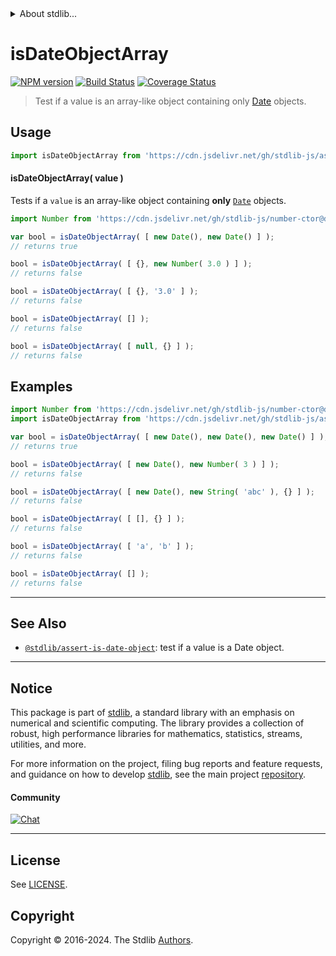 <!--

@license Apache-2.0

Copyright (c) 2018 The Stdlib Authors.

Licensed under the Apache License, Version 2.0 (the "License");
you may not use this file except in compliance with the License.
You may obtain a copy of the License at

   http://www.apache.org/licenses/LICENSE-2.0

Unless required by applicable law or agreed to in writing, software
distributed under the License is distributed on an "AS IS" BASIS,
WITHOUT WARRANTIES OR CONDITIONS OF ANY KIND, either express or implied.
See the License for the specific language governing permissions and
limitations under the License.

-->


<details>
  <summary>
    About stdlib...
  </summary>
  <p>We believe in a future in which the web is a preferred environment for numerical computation. To help realize this future, we've built stdlib. stdlib is a standard library, with an emphasis on numerical and scientific computation, written in JavaScript (and C) for execution in browsers and in Node.js.</p>
  <p>The library is fully decomposable, being architected in such a way that you can swap out and mix and match APIs and functionality to cater to your exact preferences and use cases.</p>
  <p>When you use stdlib, you can be absolutely certain that you are using the most thorough, rigorous, well-written, studied, documented, tested, measured, and high-quality code out there.</p>
  <p>To join us in bringing numerical computing to the web, get started by checking us out on <a href="https://github.com/stdlib-js/stdlib">GitHub</a>, and please consider <a href="https://opencollective.com/stdlib">financially supporting stdlib</a>. We greatly appreciate your continued support!</p>
</details>

# isDateObjectArray

[![NPM version][npm-image]][npm-url] [![Build Status][test-image]][test-url] [![Coverage Status][coverage-image]][coverage-url] <!-- [![dependencies][dependencies-image]][dependencies-url] -->

> Test if a value is an array-like object containing only [Date][@stdlib/assert/is-date-object] objects.



<section class="usage">

## Usage

```javascript
import isDateObjectArray from 'https://cdn.jsdelivr.net/gh/stdlib-js/assert-is-date-object-array@deno/mod.js';
```

#### isDateObjectArray( value )

Tests if a `value` is an array-like object containing **only** [`Date`][@stdlib/assert/is-date-object] objects.

<!-- eslint-disable no-new-wrappers -->

```javascript
import Number from 'https://cdn.jsdelivr.net/gh/stdlib-js/number-ctor@deno/mod.js';

var bool = isDateObjectArray( [ new Date(), new Date() ] );
// returns true

bool = isDateObjectArray( [ {}, new Number( 3.0 ) ] );
// returns false

bool = isDateObjectArray( [ {}, '3.0' ] );
// returns false

bool = isDateObjectArray( [] );
// returns false

bool = isDateObjectArray( [ null, {} ] );
// returns false
```

</section>

<!-- /.usage -->

<section class="examples">

## Examples

<!-- eslint-disable no-new-wrappers -->

<!-- eslint no-undef: "error" -->

```javascript
import Number from 'https://cdn.jsdelivr.net/gh/stdlib-js/number-ctor@deno/mod.js';
import isDateObjectArray from 'https://cdn.jsdelivr.net/gh/stdlib-js/assert-is-date-object-array@deno/mod.js';

var bool = isDateObjectArray( [ new Date(), new Date(), new Date() ] );
// returns true

bool = isDateObjectArray( [ new Date(), new Number( 3 ) ] );
// returns false

bool = isDateObjectArray( [ new Date(), new String( 'abc' ), {} ] );
// returns false

bool = isDateObjectArray( [ [], {} ] );
// returns false

bool = isDateObjectArray( [ 'a', 'b' ] );
// returns false

bool = isDateObjectArray( [] );
// returns false
```

</section>

<!-- /.examples -->

<!-- Section for related `stdlib` packages. Do not manually edit this section, as it is automatically populated. -->

<section class="related">

* * *

## See Also

-   <span class="package-name">[`@stdlib/assert-is-date-object`][@stdlib/assert/is-date-object]</span><span class="delimiter">: </span><span class="description">test if a value is a Date object.</span>

</section>

<!-- /.related -->

<!-- Section for all links. Make sure to keep an empty line after the `section` element and another before the `/section` close. -->


<section class="main-repo" >

* * *

## Notice

This package is part of [stdlib][stdlib], a standard library with an emphasis on numerical and scientific computing. The library provides a collection of robust, high performance libraries for mathematics, statistics, streams, utilities, and more.

For more information on the project, filing bug reports and feature requests, and guidance on how to develop [stdlib][stdlib], see the main project [repository][stdlib].

#### Community

[![Chat][chat-image]][chat-url]

---

## License

See [LICENSE][stdlib-license].


## Copyright

Copyright &copy; 2016-2024. The Stdlib [Authors][stdlib-authors].

</section>

<!-- /.stdlib -->

<!-- Section for all links. Make sure to keep an empty line after the `section` element and another before the `/section` close. -->

<section class="links">

[npm-image]: http://img.shields.io/npm/v/@stdlib/assert-is-date-object-array.svg
[npm-url]: https://npmjs.org/package/@stdlib/assert-is-date-object-array

[test-image]: https://github.com/stdlib-js/assert-is-date-object-array/actions/workflows/test.yml/badge.svg?branch=v0.2.2
[test-url]: https://github.com/stdlib-js/assert-is-date-object-array/actions/workflows/test.yml?query=branch:v0.2.2

[coverage-image]: https://img.shields.io/codecov/c/github/stdlib-js/assert-is-date-object-array/main.svg
[coverage-url]: https://codecov.io/github/stdlib-js/assert-is-date-object-array?branch=main

<!--

[dependencies-image]: https://img.shields.io/david/stdlib-js/assert-is-date-object-array.svg
[dependencies-url]: https://david-dm.org/stdlib-js/assert-is-date-object-array/main

-->

[chat-image]: https://img.shields.io/gitter/room/stdlib-js/stdlib.svg
[chat-url]: https://app.gitter.im/#/room/#stdlib-js_stdlib:gitter.im

[stdlib]: https://github.com/stdlib-js/stdlib

[stdlib-authors]: https://github.com/stdlib-js/stdlib/graphs/contributors

[umd]: https://github.com/umdjs/umd
[es-module]: https://developer.mozilla.org/en-US/docs/Web/JavaScript/Guide/Modules

[deno-url]: https://github.com/stdlib-js/assert-is-date-object-array/tree/deno
[deno-readme]: https://github.com/stdlib-js/assert-is-date-object-array/blob/deno/README.md
[umd-url]: https://github.com/stdlib-js/assert-is-date-object-array/tree/umd
[umd-readme]: https://github.com/stdlib-js/assert-is-date-object-array/blob/umd/README.md
[esm-url]: https://github.com/stdlib-js/assert-is-date-object-array/tree/esm
[esm-readme]: https://github.com/stdlib-js/assert-is-date-object-array/blob/esm/README.md
[branches-url]: https://github.com/stdlib-js/assert-is-date-object-array/blob/main/branches.md

[stdlib-license]: https://raw.githubusercontent.com/stdlib-js/assert-is-date-object-array/main/LICENSE

[@stdlib/assert/is-date-object]: https://github.com/stdlib-js/assert-is-date-object/tree/deno

<!-- <related-links> -->

<!-- </related-links> -->

</section>

<!-- /.links -->
